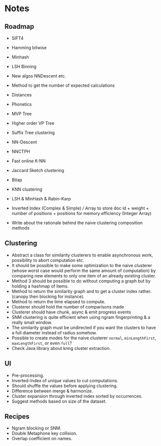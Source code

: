 # Notes

## Roadmap

* SIFT4
* Hamming bitwise
* Minhash
* LSH Binning
* New algos NNDescent etc.

* Method to get the number of expected calculations
* Distances
* Phonetics
* MVP Tree
* Higher order VP Tree
* Suffix Tree clustering
* NN-Descent
* NNCTPH
* Fast online K-NN
* Jaccard Sketch clustering
* Bitap
* KNN clustering
* LSH & MinHash & Rabin-Karp
* Inverted Index (Complex & Simple) / Array to store doc id + weight + number of positions + positions for memory efficiency (Integer Array)
* Write about the rationale behind the naive clustering composition methods

## Clustering

* Abstract a class for similarity clusterers to enable asynchronous work, possibility to abort computation etc.
* It should be possible to make some optimization to the naive clusterer (whose worst case would perform the same amount of computation) by comparing new elements to only one item of an already existing cluster.
* Method 3 should be possible to do without computing a graph but by holding a hashmap of items.
* Method to return the similarity graph and to get a cluster index rather. (canopy then blocking for instance).
* Method to return the time elapsed to compute.
* Clusterer should hold the number of comparisons made
* Clusterer should have chunk, async & emit progress events
* SNM clustering is quite efficient when using ngram fingerprinting & a really small window.
* The similarity graph must be undirected if you want the clusters to have a full diameter instead of radius somehow.
* Possible to create modes for the naive clusterer `normal`, `minLengthFirst`, `maxLengthFirst`, or even `full`?
* Check Java library about knng cluster extraction.

## UI

* Pre-processing.
* Inverted-Index of unique values to cut computations.
* Should shuffle the values before applying clustering.
* Difference between merge & harmonize.
* Cluster expansion through inverted index sorted by occurrences.
* Suggest methods based on size of the dataset.

## Recipes

* Ngram blocking or SNM.
* Double Metaphone key collision.
* Overlap coefficient on names.
